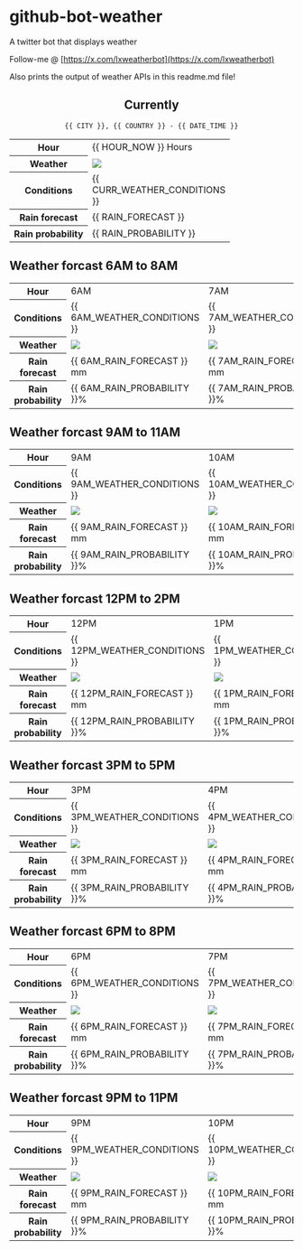 # github-bot-weather
A twitter bot that displays weather

Follow-me @ [https://x.com/lxweatherbot](https://x.com/lxweatherbot)

Also prints the output of weather APIs in this readme.md file!

<div align="center">

## Currently
`{{ CITY }}, {{ COUNTRY }} - {{ DATE_TIME }}`

<table>
    <tr>
        <th>Hour</th>
        <td>{{ HOUR_NOW }} Hours</td>
    </tr>
    <tr>
        <th>Weather</th>
        <td><img src="{{ CURR_WEATHER_IMAGE }}"/></td>
    </tr>
    <tr>
        <th>Conditions</th>
        <td>{{ CURR_WEATHER_CONDITIONS }}</td>
    </tr>
    <tr>
        <th>Rain forecast</th>
        <td width="200px">{{ RAIN_FORECAST }}</td>
    </tr>
    <tr>
        <th>Rain probability</th>
        <td>{{ RAIN_PROBABILITY }}</td>
    </tr>
</table>

</div>


## Weather forcast 6AM to 8AM


<table>
    <tr>
        <th>Hour</th>
        <td> 6AM </td><td> 7AM </td><td> 8AM </td>
    </tr>
    <tr>
        <th>Conditions</th>
        <td>{{ 6AM_WEATHER_CONDITIONS }}</td><td>{{ 7AM_WEATHER_CONDITIONS }}</td><td>{{ 8AM_WEATHER_CONDITIONS }}</td>
    </tr>
    <tr>
        <th>Weather</th>
        <td><img src="{{ 6AM_WEATHER_IMAGE }}"/></td><td><img src="{{ 7AM_WEATHER_IMAGE }}"/></td><td><img src="{{ 8AM_WEATHER_IMAGE }}"/></td>
    </tr>
    <tr>
        <th>Rain forecast</th>
        <td width="200px">{{ 6AM_RAIN_FORECAST }} mm</td><td width="200px">{{ 7AM_RAIN_FORECAST }} mm</td><td width="200px">{{ 8AM_RAIN_FORECAST }} mm</td>
    </tr>
    <tr>
        <th>Rain probability</th>
        <td>{{ 6AM_RAIN_PROBABILITY }}%</td><td>{{ 7AM_RAIN_PROBABILITY }}%</td><td>{{ 8AM_RAIN_PROBABILITY }}%</td>
    </tr>
</table>


## Weather forcast 9AM to 11AM


<table>
    <tr>
        <th>Hour</th>
        <td> 9AM </td><td> 10AM </td><td> 11AM </td>
    </tr>
    <tr>
        <th>Conditions</th>
        <td>{{ 9AM_WEATHER_CONDITIONS }}</td><td>{{ 10AM_WEATHER_CONDITIONS }}</td><td>{{ 11AM_WEATHER_CONDITIONS }}</td>
    </tr>
    <tr>
        <th>Weather</th>
        <td><img src="{{ 9AM_WEATHER_IMAGE }}"/></td><td><img src="{{ 10AM_WEATHER_IMAGE }}"/></td><td><img src="{{ 11AM_WEATHER_IMAGE }}"/></td>
    </tr>
    <tr>
        <th>Rain forecast</th>
        <td width="200px">{{ 9AM_RAIN_FORECAST }} mm</td><td width="200px">{{ 10AM_RAIN_FORECAST }} mm</td><td width="200px">{{ 11AM_RAIN_FORECAST }} mm</td>
    </tr>
    <tr>
        <th>Rain probability</th>
        <td>{{ 9AM_RAIN_PROBABILITY }}%</td><td>{{ 10AM_RAIN_PROBABILITY }}%</td><td>{{ 11AM_RAIN_PROBABILITY }}%</td>
    </tr>
</table>


## Weather forcast 12PM to 2PM


<table>
    <tr>
        <th>Hour</th>
        <td> 12PM </td><td> 1PM </td><td> 2PM </td>
    </tr>
    <tr>
        <th>Conditions</th>
        <td>{{ 12PM_WEATHER_CONDITIONS }}</td><td>{{ 1PM_WEATHER_CONDITIONS }}</td><td>{{ 2PM_WEATHER_CONDITIONS }}</td>
    </tr>
    <tr>
        <th>Weather</th>
        <td><img src="{{ 12PM_WEATHER_IMAGE }}"/></td><td><img src="{{ 1PM_WEATHER_IMAGE }}"/></td><td><img src="{{ 2PM_WEATHER_IMAGE }}"/></td>
    </tr>
    <tr>
        <th>Rain forecast</th>
        <td width="200px">{{ 12PM_RAIN_FORECAST }} mm</td><td width="200px">{{ 1PM_RAIN_FORECAST }} mm</td><td width="200px">{{ 2PM_RAIN_FORECAST }} mm</td>
    </tr>
    <tr>
        <th>Rain probability</th>
        <td>{{ 12PM_RAIN_PROBABILITY }}%</td><td>{{ 1PM_RAIN_PROBABILITY }}%</td><td>{{ 2PM_RAIN_PROBABILITY }}%</td>
    </tr>
</table>

## Weather forcast 3PM to 5PM

<table>
    <tr>
        <th>Hour</th>
        <td> 3PM </td><td> 4PM </td><td> 5PM </td>
    </tr>
    <tr>
        <th>Conditions</th>
        <td>{{ 3PM_WEATHER_CONDITIONS }}</td><td>{{ 4PM_WEATHER_CONDITIONS }}</td><td>{{ 5PM_WEATHER_CONDITIONS }}</td>
    </tr>
    <tr>
        <th>Weather</th>
        <td><img src="{{ 3PM_WEATHER_IMAGE }}"/></td><td><img src="{{ 4PM_WEATHER_IMAGE }}"/></td><td><img src="{{ 5PM_WEATHER_IMAGE }}"/></td>
    </tr>
    <tr>
        <th>Rain forecast</th>
        <td width="200px">{{ 3PM_RAIN_FORECAST }} mm</td><td width="200px">{{ 4PM_RAIN_FORECAST }} mm</td><td width="200px">{{ 5PM_RAIN_FORECAST }} mm</td>
    </tr>
    <tr>
        <th>Rain probability</th>
        <td>{{ 3PM_RAIN_PROBABILITY }}%</td><td>{{ 4PM_RAIN_PROBABILITY }}%</td><td>{{ 5PM_RAIN_PROBABILITY }}%</td>
    </tr>
</table>

## Weather forcast 6PM to 8PM

<table>
    <tr>
        <th>Hour</th>
        <td> 6PM </td><td> 7PM </td><td> 8PM </td>
    </tr>
    <tr>
        <th>Conditions</th>
        <td>{{ 6PM_WEATHER_CONDITIONS }}</td><td>{{ 7PM_WEATHER_CONDITIONS }}</td><td>{{ 8PM_WEATHER_CONDITIONS }}</td>
    </tr>
    <tr>
        <th>Weather</th>
        <td><img src="{{ 6PM_WEATHER_IMAGE }}"/></td><td><img src="{{ 7PM_WEATHER_IMAGE }}"/></td><td><img src="{{ 8PM_WEATHER_IMAGE }}"/></td>
    </tr>
    <tr>
        <th>Rain forecast</th>
        <td width="200px">{{ 6PM_RAIN_FORECAST }} mm</td><td width="200px">{{ 7PM_RAIN_FORECAST }} mm</td><td width="200px">{{ 8PM_RAIN_FORECAST }} mm</td>
    </tr>
    <tr>
        <th>Rain probability</th>
        <td>{{ 6PM_RAIN_PROBABILITY }}%</td><td>{{ 7PM_RAIN_PROBABILITY }}%</td><td>{{ 8PM_RAIN_PROBABILITY }}%</td>
    </tr>
</table>

## Weather forcast 9PM to 11PM

<table>
    <tr>
        <th>Hour</th>
        <td> 9PM </td><td> 10PM </td><td> 11PM </td>
    </tr>
    <tr>
        <th>Conditions</th>
        <td>{{ 9PM_WEATHER_CONDITIONS }}</td><td>{{ 10PM_WEATHER_CONDITIONS }}</td><td>{{ 11PM_WEATHER_CONDITIONS }}</td>
    </tr>
    <tr>
        <th>Weather</th>
        <td><img src="{{ 9PM_WEATHER_IMAGE }}"/></td><td><img src="{{ 10PM_WEATHER_IMAGE }}"/></td><td><img src="{{ 11PM_WEATHER_IMAGE }}"/></td>
    </tr>
    <tr>
        <th>Rain forecast</th>
        <td width="200px">{{ 9PM_RAIN_FORECAST }} mm</td><td width="200px">{{ 10PM_RAIN_FORECAST }} mm</td><td width="200px">{{ 11PM_RAIN_FORECAST }} mm</td>
    </tr>
    <tr>
        <th>Rain probability</th>
        <td>{{ 9PM_RAIN_PROBABILITY }}%</td><td>{{ 10PM_RAIN_PROBABILITY }}%</td><td>{{ 11PM_RAIN_PROBABILITY }}%</td>
    </tr>
</table>


